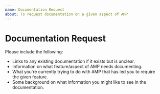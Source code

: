 ```yaml
---
name: Documentation Request
about: To request documentation on a given aspect of AMP
---
```


# Documentation Request

<!-- Delete this line and everything below it, but read below first for information on what you should include -->
Please include the following:

 * Links to any existing documentation if it exists but is unclear.
 * Information on what feature/aspect of AMP needs documenting.
 * What you're currently trying to do with AMP that has led you to require the given feature.
 * Some background on what information you might like to see in the documentation.
